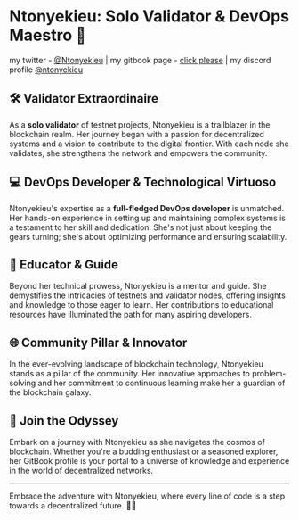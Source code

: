 # Ntonyekieu: Solo Validator & DevOps Maestro 🌟

my twitter - [@Ntonyekieu](https://x.com/Ntonyekieu)  |  my gitbook page - [click please](https://ntonyekieu.gitbook.io/ntonyekieu)  |  my discord profile [@ntonyekieu](https://discord.com/users/844050203601534985)

## 🛠️ Validator Extraordinaire
As a **solo validator** of testnet projects, Ntonyekieu is a trailblazer in the blockchain realm. Her journey began with a passion for decentralized systems and a vision to contribute to the digital frontier. With each node she validates, she strengthens the network and empowers the community.

## 💻 DevOps Developer & Technological Virtuoso
Ntonyekieu's expertise as a **full-fledged DevOps developer** is unmatched. Her hands-on experience in setting up and maintaining complex systems is a testament to her skill and dedication. She's not just about keeping the gears turning; she's about optimizing performance and ensuring scalability.

## 📘 Educator & Guide
Beyond her technical prowess, Ntonyekieu is a mentor and guide. She demystifies the intricacies of testnets and validator nodes, offering insights and knowledge to those eager to learn. Her contributions to educational resources have illuminated the path for many aspiring developers.

## 🌐 Community Pillar & Innovator
In the ever-evolving landscape of blockchain technology, Ntonyekieu stands as a pillar of the community. Her innovative approaches to problem-solving and her commitment to continuous learning make her a guardian of the blockchain galaxy.

## 🚀 Join the Odyssey
Embark on a journey with Ntonyekieu as she navigates the cosmos of blockchain. Whether you're a budding enthusiast or a seasoned explorer, her GitBook profile is your portal to a universe of knowledge and experience in the world of decentralized networks.

---

Embrace the adventure with Ntonyekieu, where every line of code is a step towards a decentralized future. 🌌🚀
